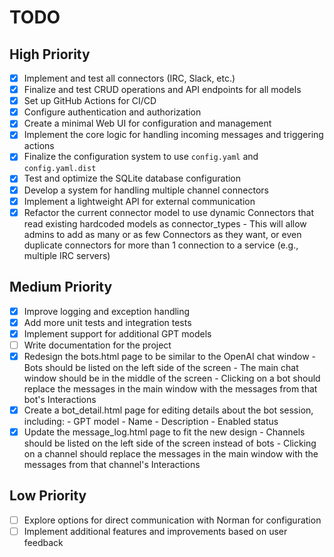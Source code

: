 # TODO

## High Priority

- [x] Implement and test all connectors (IRC, Slack, etc.)
- [x] Finalize and test CRUD operations and API endpoints for all models
- [x] Set up GitHub Actions for CI/CD
- [x] Configure authentication and authorization
- [x] Create a minimal Web UI for configuration and management
- [x] Implement the core logic for handling incoming messages and triggering actions
- [x] Finalize the configuration system to use `config.yaml` and `config.yaml.dist`
 - [x] Test and optimize the SQLite database configuration
- [x] Develop a system for handling multiple channel connectors
- [x] Implement a lightweight API for external communication
- [x] Refactor the current connector model to use dynamic Connectors that read existing hardcoded models as connector_types
      - This will allow admins to add as many or as few Connectors as they want, or even duplicate connectors for more than 1 connection to a service (e.g., multiple IRC servers)

## Medium Priority

 - [x] Improve logging and exception handling
 - [x] Add more unit tests and integration tests
 - [x] Implement support for additional GPT models
- [ ] Write documentation for the project
- [x] Redesign the bots.html page to be similar to the OpenAI chat window
      - Bots should be listed on the left side of the screen
      - The main chat window should be in the middle of the screen
      - Clicking on a bot should replace the messages in the main window with the messages from that bot's Interactions
- [x] Create a bot_detail.html page for editing details about the bot session, including:
      - GPT model
      - Name
      - Description
      - Enabled status
- [x] Update the message_log.html page to fit the new design
      - Channels should be listed on the left side of the screen instead of bots
      - Clicking on a channel should replace the messages in the main window with the messages from that channel's Interactions

## Low Priority

- [ ] Explore options for direct communication with Norman for configuration
- [ ] Implement additional features and improvements based on user feedback
